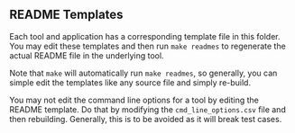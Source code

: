 ## README Templates

Each tool and application has a corresponding template file in this folder. You may edit these templates and then run `make readmes` to regenerate the actual README file in the underlying tool.

Note that `make` will automatically run `make readmes`, so generally, you can simple edit the templates like any source file and simply re-build.

You may not edit the command line options for a tool by editing the README template. Do that by modifying the `cmd_line_options.csv` file and then rebuilding. Generally, this is to be avoided as it will break test cases.
